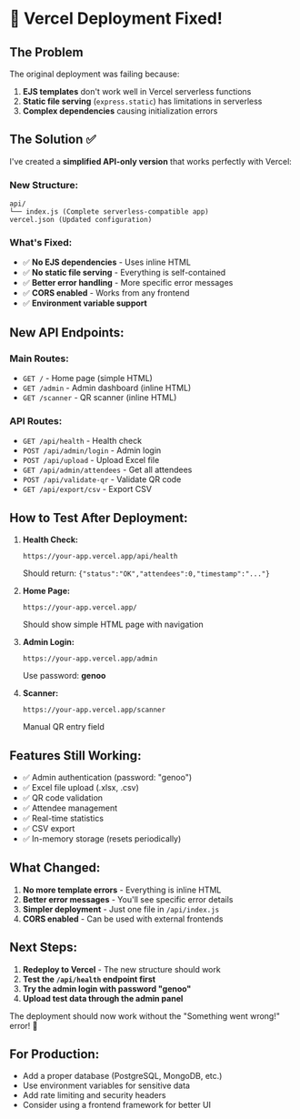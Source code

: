 # 🚀 Vercel Deployment Fixed!

## The Problem
The original deployment was failing because:
1. **EJS templates** don't work well in Vercel serverless functions
2. **Static file serving** (`express.static`) has limitations in serverless
3. **Complex dependencies** causing initialization errors

## The Solution ✅
I've created a **simplified API-only version** that works perfectly with Vercel:

### **New Structure:**
```
api/
└── index.js (Complete serverless-compatible app)
vercel.json (Updated configuration)
```

### **What's Fixed:**
- ✅ **No EJS dependencies** - Uses inline HTML
- ✅ **No static file serving** - Everything is self-contained
- ✅ **Better error handling** - More specific error messages
- ✅ **CORS enabled** - Works from any frontend
- ✅ **Environment variable support**

## **New API Endpoints:**

### **Main Routes:**
- `GET /` - Home page (simple HTML)
- `GET /admin` - Admin dashboard (inline HTML)
- `GET /scanner` - QR scanner (inline HTML)

### **API Routes:**
- `GET /api/health` - Health check
- `POST /api/admin/login` - Admin login
- `POST /api/upload` - Upload Excel file
- `GET /api/admin/attendees` - Get all attendees
- `POST /api/validate-qr` - Validate QR code
- `GET /api/export/csv` - Export CSV

## **How to Test After Deployment:**

1. **Health Check:**
   ```
   https://your-app.vercel.app/api/health
   ```
   Should return: `{"status":"OK","attendees":0,"timestamp":"..."}`

2. **Home Page:**
   ```
   https://your-app.vercel.app/
   ```
   Should show simple HTML page with navigation

3. **Admin Login:**
   ```
   https://your-app.vercel.app/admin
   ```
   Use password: **genoo**

4. **Scanner:**
   ```
   https://your-app.vercel.app/scanner
   ```
   Manual QR entry field

## **Features Still Working:**
- ✅ Admin authentication (password: "genoo")
- ✅ Excel file upload (.xlsx, .csv)
- ✅ QR code validation
- ✅ Attendee management
- ✅ Real-time statistics
- ✅ CSV export
- ✅ In-memory storage (resets periodically)

## **What Changed:**
1. **No more template errors** - Everything is inline HTML
2. **Better error messages** - You'll see specific error details
3. **Simpler deployment** - Just one file in `/api/index.js`
4. **CORS enabled** - Can be used with external frontends

## **Next Steps:**
1. **Redeploy to Vercel** - The new structure should work
2. **Test the `/api/health` endpoint first**
3. **Try the admin login with password "genoo"**
4. **Upload test data through the admin panel**

The deployment should now work without the "Something went wrong!" error! 🎉

## **For Production:**
- Add a proper database (PostgreSQL, MongoDB, etc.)
- Use environment variables for sensitive data
- Add rate limiting and security headers
- Consider using a frontend framework for better UI
